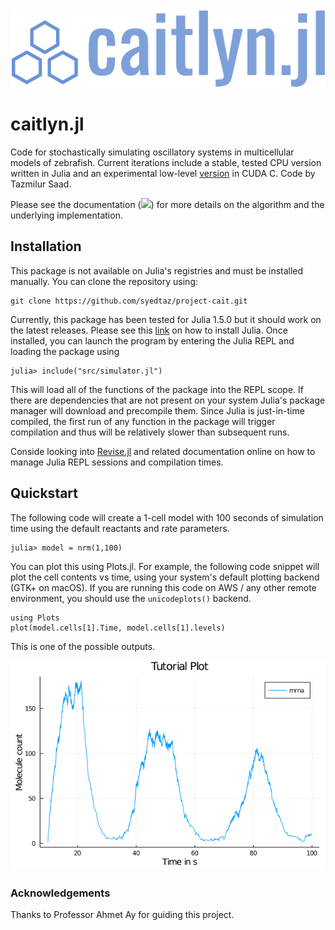 <div align="center"><img src='logo.png' alt='Cait.jl Logo'></img></div>

# caitlyn.jl

Code for stochastically simulating oscillatory systems in multicellular models of zebrafish. Current iterations include a stable, tested CPU version written in Julia and an experimental low-level [version](https://github.com/syedtaz/cuda-caitlyn) in CUDA C. Code by Tazmilur Saad.

Please see the documentation ([![][docs-stable-img]][docs-stable-url]) for more details on the algorithm and the underlying implementation.

## Installation 

This package is not available on Julia's registries and must be installed manually. You can clone the repository using:

```
git clone https://github.com/syedtaz/project-cait.git
```

Currently, this package has been tested for Julia 1.5.0 but it should work on the latest releases. Please see this [link](https://github.com/syedtaz/project-cait.git) on how to install Julia. Once installed, you can launch the program by entering the Julia REPL and loading the package using

```
julia> include("src/simulator.jl")
```

This will load all of the functions of the package into the REPL scope. If there are dependencies that are not present on your system Julia's package manager will download and precompile them. Since Julia is just-in-time compiled, the first run of any function in the package will trigger compilation and thus will be relatively slower than subsequent runs.

Conside looking into [Revise.jl](https://github.com/timholy/Revise.jl) and related documentation online on how to manage Julia REPL sessions and compilation times.

## Quickstart

The following code will create a 1-cell model with 100 seconds of simulation time using the default reactants and rate parameters.

```
julia> model = nrm(1,100)
```

You can plot this using Plots.jl. For example, the following code snippet will plot the cell contents vs time, using your system's default plotting backend (GTK+ on macOS). If you are running this code on AWS / any other remote environment, you should use the `unicodeplots()` backend.

```
using Plots
plot(model.cells[1].Time, model.cells[1].levels)
```

This is one of the possible outputs.

<img src='example.png' alt='Example output'>

### Acknowledgements

Thanks to Professor Ahmet Ay for guiding this project.

[docs-stable-img]: https://img.shields.io/badge/docs-stable-blue.svg
[docs-stable-url]: https://syedtaz.github.io/caitlyn-jl/docs/